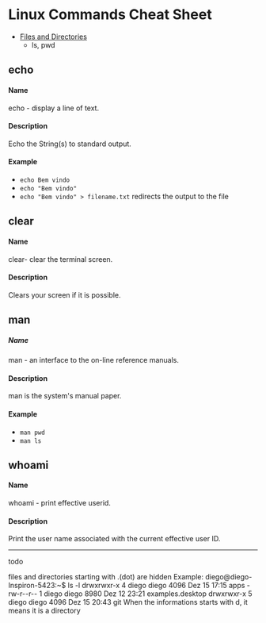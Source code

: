 # Linux Commands Cheat Sheet

* [Files and Directories](/Files_and_Directories.md)
  * ls, pwd

## echo

#### Name
echo - display a line of text.

#### Description
Echo the String(s) to standard output.

#### Example
* `echo Bem vindo`
* `echo "Bem vindo"`
* `echo "Bem vindo" > filename.txt` redirects the output to the file

## clear

#### Name
clear- clear the terminal screen.

#### Description
Clears your screen if it is possible.

## man

##### Name
man - an interface to the on-line reference manuals.

#### Description
man is the system's manual paper.

#### Example
* `man pwd`
* `man ls`

## whoami

#### Name
whoami - print effective userid.

#### Description
Print the user name associated with the current effective user ID.

----
todo 

files and directories starting with .(dot) are hidden
Example:
diego@diego-Inspiron-5423:~$ ls -l
drwxrwxr-x 4 diego diego 4096 Dez 15 17:15 apps
-rw-r--r-- 1 diego diego 8980 Dez 12 23:21 examples.desktop
drwxrwxr-x 5 diego diego 4096 Dez 15 20:43 git
When the informations starts with d, it means it is a directory
